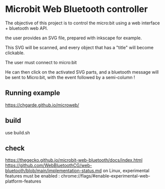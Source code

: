 # Microbit Web Bluetooth controller
The objective of this project is to control the micro:bit using a web interface + bluetooth web API.

the user provides an SVG file, prepared with inkscape for example.

This SVG will be scanned, and every object that has a "title" will become clickable.

The user must connect to micro:bit

He can then click on the activated SVG parts, and a bluetooth message will be sent to Micro:bit, with the event followed by a semi-column !

## Running example
https://chgarde.github.io/microweb/

## build
use build.sh

## check
https://thegecko.github.io/microbit-web-bluetooth/docs/index.html
https://github.com/WebBluetoothCG/web-bluetooth/blob/main/implementation-status.md
on Linux, experimental features must be enabled :
chrome://flags/#enable-experimental-web-platform-features

